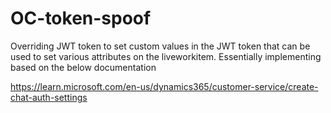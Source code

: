 # OC-token-spoof

Overriding JWT token to set custom values in the JWT token that can be used to set various attributes on the liveworkitem. Essentially implementing based on the below documentation

https://learn.microsoft.com/en-us/dynamics365/customer-service/create-chat-auth-settings
